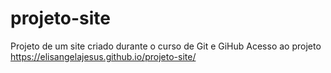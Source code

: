 # projeto-site
Projeto de um site criado durante o curso de Git e GiHub
Acesso ao projeto https://elisangelajesus.github.io/projeto-site/
